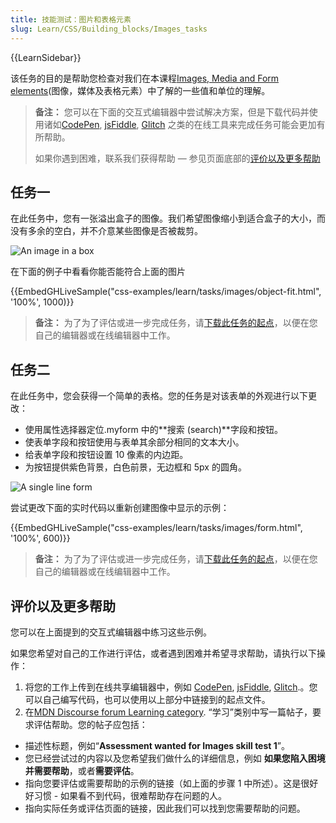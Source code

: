 ```yaml
---
title: 技能测试：图片和表格元素
slug: Learn/CSS/Building_blocks/Images_tasks
---
```

{{LearnSidebar}}

该任务的目的是帮助您检查对我们在本课程[Images, Media and Form elements](/zh-CN/docs/Learn/CSS/Building_blocks/Images_media_form_elements)(图像，媒体及表格元素）中了解的一些值和单位的理解。

> **备注：** 您可以在下面的交互式编辑器中尝试解决方案，但是下载代码并使用诸如[CodePen](https://codepen.io/), [jsFiddle](https://jsfiddle.net/), [Glitch](https://glitch.com/) 之类的在线工具来完成任务可能会更加有所帮助。
>
> 如果你遇到困难，联系我们获得帮助 — 参见页面底部的[评价以及更多帮助](#评价以及更多帮助)

## 任务一

在此任务中，您有一张溢出盒子的图像。我们希望图像缩小到适合盒子的大小，而没有多余的空白，并不介意某些图像是否被裁剪。

![An image in a box](mdn-images-object-fit.png)

在下面的例子中看看你能否能符合上面的图片

{{EmbedGHLiveSample("css-examples/learn/tasks/images/object-fit.html", '100%', 1000)}}

> **备注：** 为了为了评估或进一步完成任务，请[下载此任务的起点](https://github.com/mdn/css-examples/blob/master/learn/tasks/images/object-fit-download.html)，以便在您自己的编辑器或在线编辑器中工作。

## 任务二

在此任务中，您会获得一个简单的表格。您的任务是对该表单的外观进行以下更改：

- 使用属性选择器定位.myform 中的**搜索 (search)**字段和按钮。
- 使表单字段和按钮使用与表单其余部分相同的文本大小。
- 给表单字段和按钮设置 10 像素的内边距。
- 为按钮提供紫色背景，白色前景，无边框和 5px 的圆角。

![A single line form](mdn-images-form.png)

尝试更改下面的实时代码以重新创建图像中显示的示例：

{{EmbedGHLiveSample("css-examples/learn/tasks/images/form.html", '100%', 600)}}

> **备注：** 为了为了评估或进一步完成任务，请[下载此任务的起点](https://github.com/mdn/css-examples/blob/master/learn/tasks/images/form-download.html)，以便在您自己的编辑器或在线编辑器中工作。

## 评价以及更多帮助

您可以在上面提到的交互式编辑器中练习这些示例。

如果您希望对自己的工作进行评估，或者遇到困难并希望寻求帮助，请执行以下操作：

1. 将您的工作上传到在线共享编辑器中，例如 [CodePen](https://codepen.io/), [jsFiddle](https://jsfiddle.net/), [Glitch](https://glitch.com/).。您可以自己编写代码，也可以使用以上部分中链接到的起点文件。
2. 在[MDN Discourse forum Learning category](https://discourse.mozilla.org/c/mdn/learn). “学习”类别中写一篇帖子，要求评估帮助。您的帖子应包括：

- 描述性标题，例如“**Assessment wanted for Images skill test 1**”。
- 您已经尝试过的内容以及您希望我们做什么的详细信息，例如 **如果您陷入困境并需要帮助**，或者**需要评估**。
- 指向您要评估或需要帮助的示例的链接（如上面的步骤 1 中所述）。这是很好好习惯 - 如果看不到代码，很难帮助存在问题的人。
- 指向实际任务或评估页面的链接，因此我们可以找到您需要帮助的问题。
